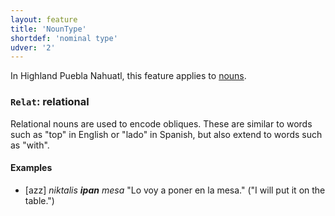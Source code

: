```yaml
---
layout: feature
title: 'NounType'
shortdef: 'nominal type'
udver: '2'
---
```


In Highland Puebla Nahuatl, this feature applies to [nouns](en-pos/NOUN).

### <a name="Relat">`Relat`</a>: relational

Relational nouns are used to encode obliques. These are similar to words such as "top" in English or "lado" in Spanish, but also extend to words such as "with".

#### Examples

* [azz] _niktalis <b>ipan</b> mesa_ "Lo voy a poner en la mesa." ("I will put it on the table.")

<!-- Interlanguage links updated Po 11. listopadu 2024, 20:09:50 CET -->
